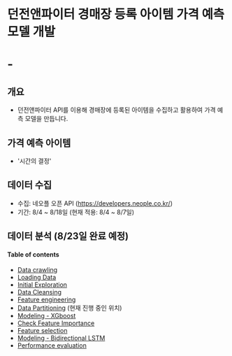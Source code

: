 # 던전앤파이터 경매장 등록 아이템 가격 예측 모델 개발


# -
## 개요

- 던전앤파이터 API를 이용해 경매장에 등록된 아이템을 수집하고 활용하여 가격 예측 모델을 만듭니다.  


## 가격 예측 아이템

- '시간의 결정' 


## 데이터 수집 

- 수집: 네오플 오픈 API (https://developers.neople.co.kr/)
- 기간: 8/4 ~ 8/18일 (현재 적용: 8/4 ~ 8/7일) 


## 데이터 분석 (8/23일 완료 예정)
#### Table of contents
* [Data crawling](#1) 
* [Loading Data](#2) 
* [Initial Exploration](#3) 
* [Data Cleansing](#4) 
* [Feature engineering](#5) 
* [Data Partitioning](#6)       (현재 진행 중인 위치)
* [Modeling - XGboost](#7)
* [Check Feature Importance](#8)
* [Feature selection](#9)
* [Modeling - Bidirectional LSTM](#10)
* [Performance evaluation](#11)
